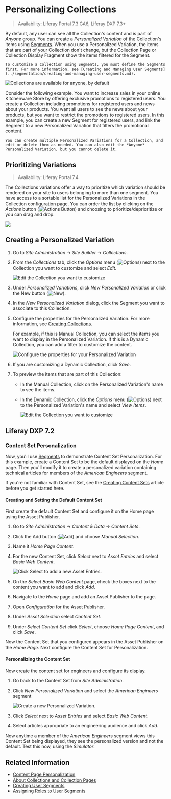 # Personalizing Collections

> Availability: Liferay Portal 7.3 GA6, Liferay DXP 7.3+

By default, any user can see all the Collection's content and is part of *Anyone* group. You can create a *Personalized Variation* of the Collection's items using [Segments](../segmentation/creating-and-managing-user-segments.md). When you use a Personalized Variation, the items that are part of your Collection don't change, but the Collection Page or Collection Display Fragment show the items filtered for the Segment.

```{note}
To customize a Collection using Segments, you must define the Segments first. For more information, see [Creating and Managing User Segments](../segmentation/creating-and-managing-user-segments.md).
```

![Collections are available for anyone, by default](./personalizing-collections/images/01.png)

Consider the following example. You want to increase sales in your online Kitchenware Store by offering exclusive promotions to registered users. You create a Collection including promotions for registered users and news about your products. You want all users to see the news about your products, but you want to restrict the promotions to registered users. In this example, you can create a new Segment for registered users, and link the Segment to a new Personalized Variation that filters the promotional content.

```{tip}
You can create multiple Personalized Variations for a Collection, and edit or delete them as needed. You can also edit the *Anyone* Personalized Variation, but you cannot delete it.
```

## Prioritizing Variations

> Availability: Liferay Portal 7.4

The Collections variations offer a way to prioritize which variation should be rendered on your site to users belonging to more than one segment. You have access to a sortable list for the Personalized Variations in the Collection configuration page. You can order the list by clicking on the *Actions* button (![Actions Button](../../../images/icon-actions.png)) and choosing to prioritize/deprioritize or you can drag and drop.

![](./personalizing-collections/images/02.png)

## Creating a Personalized Variation

1. Go to *Site Administration* &rarr; *Site Builder* &rarr; *Collections*.
1. From the *Collections* tab, click the *Options* menu (![Options](../../../images/icon-staging-bar-options.png)) next to the Collection you want to customize and select *Edit*.

    ![Edit the Collection you want to customize](./personalizing-collections/images/03.png)

1. Under *Personalized Variations*, click *New Personalized Variation* or click the New button (![New](../../../images/icon-plus.png)).
1. In the *New Personalized Variation* dialog, click the Segment you want to associate to this Collection.
1. Configure the properties for the Personalized Variation. For more information, see [Creating Collections](../../../content-authoring-and-management/collections-and-collection-pages/creating-collections.md).

    For example, if this is Manual Collection, you can select the items you want to display in the Personalized Variation. If this is a Dynamic Collection, you can add a filter to customize the content.

    ![Configure the properties for your Personalized Variation](./personalizing-collections/images/04.png)

1. If you are customizing a Dynamic Collection, click *Save*.
1. To preview the items that are part of this Collection:
    - In the Manual Collection, click on the Personalized Variation's name to see the items.
    - In the Dynamic Collection, click the *Options* menu (![Options](../../../images/icon-staging-bar-options.png)) next to the Personalized Variation's name and select *View Items*.

        ![Edit the Collection you want to customize](./personalizing-collections/images/05.png)

## Liferay DXP 7.2

### Content Set Personalization

Now, you'll use [Segments](../segmentation/creating-and-managing-user-segments.md) to demonstrate Content Set Personalization. For this example, create a Content Set to be the default displayed on the *Home* page. Then you'll modify it to create a personalized variation containing technical articles for members of the *American Engineers* segment.

If you're not familiar with Content Set, see the [Creating Content Sets](../../../content-authoring-and-management/collections-and-collection-pages/creating-collections.md#creating-content-sets) article before you get started here. 

#### Creating and Setting the Default Content Set

First create the default Content Set and configure it on the Home page using the Asset Publisher.

1. Go to *Site Administration* &rarr; *Content & Data* &rarr; *Content Sets*.
2. Click the Add button (![Add](../../../images/icon-add.png)) and choose *Manual Selection*.
3. Name it *Home Page Content*.
4. For the new Content Set, click *Select* next to *Asset Entries* and select *Basic Web Content*.

    ![Click Select to add a new Asset Entries.](./personalizing-collections/images/06.png)

5. On the *Select Basic Web Content* page, check the boxes next to the content you want to add and click *Add*.
6. Navigate to the *Home* page and add an Asset Publisher to the page.
7. Open *Configuration* for the Asset Publisher.
8. Under *Asset Selection* select *Content Set*.
9. Under *Select Content Set* click *Select*, choose *Home Page Content*, and click *Save*.

Now the Content Set that you configured appears in the Asset Publisher on the *Home Page*. Next configure the Content Set for Personalization.

#### Personalizing the Content Set

Now create the content set for engineers and configure its display.

1. Go back to the Content Set from *Site Administration*.
2. Click *New Personalized Variation* and select the *American Engineers* segment

    ![Create a new Personalized Variation.](./personalizing-collections/images/07.png)

3. Click *Select* next to *Asset Entries* and select *Basic Web Content*.
4. Select articles appropriate to an engineering audience and click *Add*.

Now anytime a member of the *American Engineers* segment views this Content Set being displayed, they see the personalized version and not the default. Test this now, using the *Simulator*.

## Related Information

- [Content Page Personalization](./content-page-personalization.md)
- [About Collections and Collection Pages](../../../content-authoring-and-management/collections-and-collection-pages/about-collections-and-collection-pages.md)
- [Creating User Segments](../segmentation/creating-and-managing-user-segments.md)
- [Assigning Roles to User Segments](../../../users-and-permissions/roles-and-permissions/assigning-roles-to-user-segments.md)
